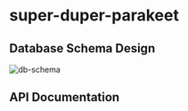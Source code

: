 # super-duper-parakeet

## Database Schema Design

![db-schema]

[db-schema]: ./images/example.png

## API Documentation
